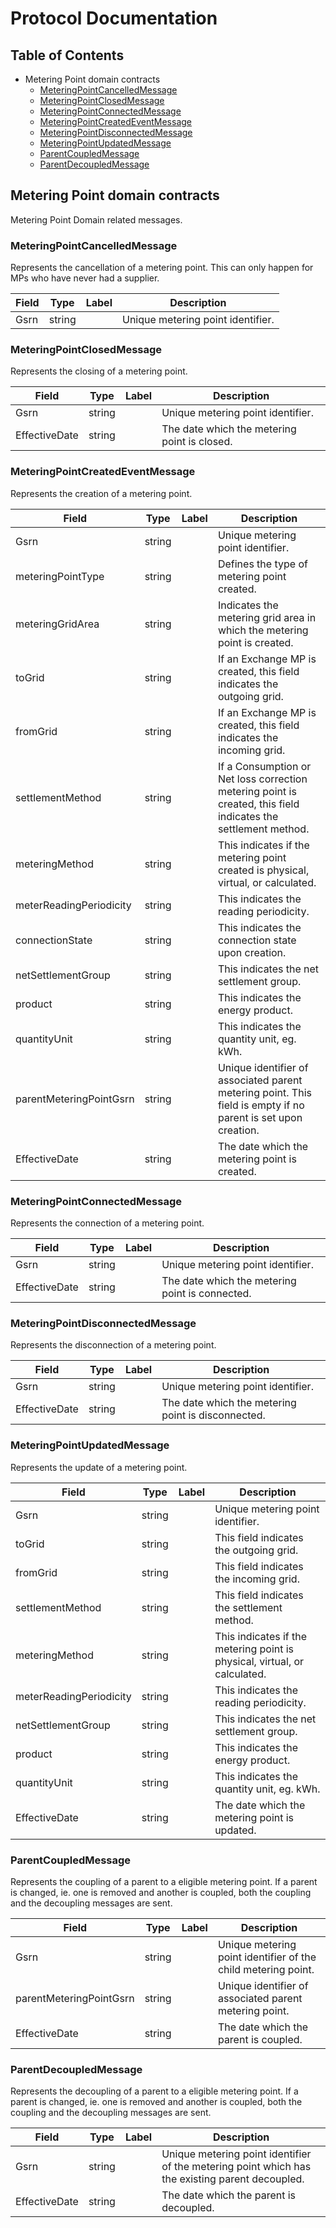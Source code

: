 ﻿# Protocol Documentation

## Table of Contents

- Metering Point domain contracts
    - [MeteringPointCancelledMessage](#.MeteringPointCancelledMessage)
    - [MeteringPointClosedMessage](#.MeteringPointClosedMessage)
    - [MeteringPointConnectedMessage](#.MeteringPointConnectedMessage)
    - [MeteringPointCreatedEventMessage](#.MeteringPointCreatedEventMessage)
    - [MeteringPointDisconnectedMessage](#.MeteringPointDisconnectedMessage)
    - [MeteringPointUpdatedMessage](#.MeteringPointUpdatedMessage)
    - [ParentCoupledMessage](#.ParentCoupledMessage)
    - [ParentDecoupledMessage](#.ParentDecoupledMessage)

## Metering Point domain contracts

Metering Point Domain related messages.

<a name=".MeteringPointCancelledMessage"></a>

### MeteringPointCancelledMessage

Represents the cancellation of a metering point. This can only happen for MPs who have never had a supplier.

| Field | Type | Label | Description |
| ----- | ---- | ----- | ----------- |
| Gsrn | string |  | Unique metering point identifier. |

<a name=".MeteringPointClosedMessage"></a>

### MeteringPointClosedMessage

Represents the closing of a metering point.

| Field | Type | Label | Description |
| ----- | ---- | ----- | ----------- |
| Gsrn | string |  | Unique metering point identifier. |
| EffectiveDate | string |  | The date which the metering point is closed. |

<a name=".MeteringPointCreatedEventMessage"></a>

### MeteringPointCreatedEventMessage

Represents the creation of a metering point.

| Field | Type | Label | Description |
| ----- | ---- | ----- | ----------- |
| Gsrn | string |  | Unique metering point identifier. |
| meteringPointType | string |  | Defines the type of metering point created. |
| meteringGridArea | string |  | Indicates the metering grid area in which the metering point is created. |
| toGrid | string |  | If an Exchange MP is created, this field indicates the outgoing grid. |
| fromGrid | string |  | If an Exchange MP is created, this field indicates the incoming grid. |
| settlementMethod | string |  | If a Consumption or Net loss correction metering point is created, this field indicates the settlement method. |
| meteringMethod | string |  | This indicates if the metering point created is physical, virtual, or calculated. |
| meterReadingPeriodicity | string |  | This indicates the reading periodicity. |
| connectionState | string |  | This indicates the connection state upon creation. |
| netSettlementGroup | string |  | This indicates the net settlement group. |
| product | string |  | This indicates the energy product. |
| quantityUnit | string |  | This indicates the quantity unit, eg. kWh. |
| parentMeteringPointGsrn | string |  | Unique identifier of associated parent metering point. This field is empty if no parent is set upon creation. |
| EffectiveDate | string |  | The date which the metering point is created. |

<a name=".MeteringPointConnectedMessage"></a>

### MeteringPointConnectedMessage

Represents the connection of a metering point.

| Field | Type | Label | Description |
| ----- | ---- | ----- | ----------- |
| Gsrn | string |  | Unique metering point identifier. |
| EffectiveDate | string |  | The date which the metering point is connected. |

<a name=".MeteringPointDisconnectedMessage"></a>

### MeteringPointDisconnectedMessage

Represents the disconnection of a metering point.

| Field | Type | Label | Description |
| ----- | ---- | ----- | ----------- |
| Gsrn | string |  | Unique metering point identifier. |
| EffectiveDate | string |  | The date which the metering point is disconnected. |

<a name=".MeteringPointUpdatedMessage"></a>

### MeteringPointUpdatedMessage

Represents the update of a metering point.

| Field | Type | Label | Description |
| ----- | ---- | ----- | ----------- |
| Gsrn | string |  | Unique metering point identifier. |
| toGrid | string |  | This field indicates the outgoing grid. |
| fromGrid | string |  | This field indicates the incoming grid. |
| settlementMethod | string |  | This field indicates the settlement method. |
| meteringMethod | string |  | This indicates if the metering point is physical, virtual, or calculated. |
| meterReadingPeriodicity | string |  | This indicates the reading periodicity. |
| netSettlementGroup | string |  | This indicates the net settlement group. |
| product | string |  | This indicates the energy product. |
| quantityUnit | string |  | This indicates the quantity unit, eg. kWh. |
| EffectiveDate | string |  | The date which the metering point is updated. |

<a name=".ParentCoupledMessage"></a>

### ParentCoupledMessage

Represents the coupling of a parent to a eligible metering point.
If a parent is changed, ie. one is removed and another is coupled, both the coupling and the decoupling messages are sent.

| Field | Type | Label | Description |
| ----- | ---- | ----- | ----------- |
| Gsrn | string |  | Unique metering point identifier of the child metering point. |
| parentMeteringPointGsrn | string |  | Unique identifier of associated parent metering point. |
| EffectiveDate | string |  | The date which the parent is coupled. |

<a name=".ParentDecoupledMessage"></a>

### ParentDecoupledMessage

Represents the decoupling of a parent to a eligible metering point.
If a parent is changed, ie. one is removed and another is coupled, both the coupling and the decoupling messages are sent.

| Field | Type | Label | Description |
| ----- | ---- | ----- | ----------- |
| Gsrn | string |  | Unique metering point identifier of the metering point which has the existing parent decoupled. |
| EffectiveDate | string |  | The date which the parent is decoupled. |
